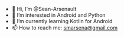 - 👋 Hi, I’m @Sean-Arsenault
- 👀 I’m interested in Android and Python
- 🌱 I’m currently learning Kotlin for Android
- 📫 How to reach me: smarsena@gmail.com

